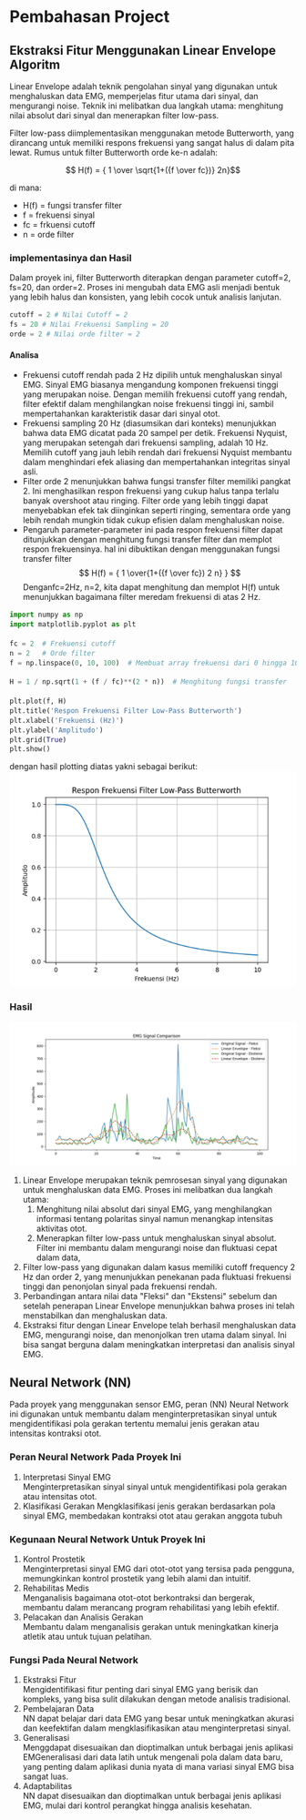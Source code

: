 # Pembahasan Project

## Ekstraksi Fitur Menggunakan Linear Envelope Algoritm
Linear Envelope adalah teknik pengolahan sinyal yang digunakan untuk menghaluskan data EMG, memperjelas fitur utama dari sinyal, dan mengurangi noise. Teknik ini melibatkan dua langkah utama: menghitung nilai absolut dari sinyal dan menerapkan filter low-pass.

Filter low-pass diimplementasikan menggunakan metode Butterworth, yang dirancang untuk memiliki respons frekuensi yang sangat halus di dalam pita lewat. Rumus untuk filter Butterworth orde ke-n adalah:

$$ H(f) = { 1 \over \sqrt{1+({f \over fc})} 2n}$$

di mana: <br>
- H(f) = fungsi transfer filter
- f = frekuensi sinyal
- fc = frkuensi cutoff
- n = orde filter

### implementasinya dan Hasil
Dalam proyek ini, filter Butterworth diterapkan dengan parameter cutoff=2, fs=20, dan order=2. Proses ini mengubah data EMG asli menjadi bentuk yang lebih halus dan konsisten, yang lebih cocok untuk analisis lanjutan.
```python
cutoff = 2 # Nilai Cutoff = 2
fs = 20 # Nilai Frekuensi Sampling = 20
orde = 2 # Nilai orde filter = 2
```
#### Analisa
- Frekuensi cutoff rendah pada 2 Hz dipilih untuk menghaluskan sinyal EMG. Sinyal EMG biasanya mengandung komponen frekuensi tinggi yang merupakan noise. Dengan memilih frekuensi cutoff yang rendah, filter efektif dalam menghilangkan noise frekuensi tinggi ini, sambil mempertahankan karakteristik dasar dari sinyal otot.
- Frekuensi sampling 20 Hz (diasumsikan dari konteks) menunjukkan bahwa data EMG dicatat pada 20 sampel per detik. Frekuensi Nyquist, yang merupakan setengah dari frekuensi sampling, adalah 10 Hz. Memilih cutoff yang jauh lebih rendah dari frekuensi Nyquist membantu dalam menghindari efek aliasing dan mempertahankan integritas sinyal asli.
- Filter orde 2 menunjukkan bahwa fungsi transfer filter memiliki pangkat 2. Ini menghasilkan respon frekuensi yang cukup halus tanpa terlalu banyak overshoot atau ringing. Filter orde yang lebih tinggi dapat menyebabkan efek tak diinginkan seperti ringing, sementara orde yang lebih rendah mungkin tidak cukup efisien dalam menghaluskan noise.
- Pengaruh parameter-parameter ini pada respon frekuensi filter dapat ditunjukkan dengan menghitung fungsi transfer filter dan memplot respon frekuensinya. hal ini dibuktikan dengan menggunakan fungsi transfer filter
$$ H(f) = { 1 \over{1+({f \over fc})  2 n} } $$
Denganfc=2Hz, n=2, kita dapat menghitung dan memplot H(f) untuk menunjukkan bagaimana filter meredam frekuensi di atas 2 Hz.

```python
import numpy as np
import matplotlib.pyplot as plt

fc = 2  # Frekuensi cutoff
n = 2   # Orde filter
f = np.linspace(0, 10, 100)  # Membuat array frekuensi dari 0 hingga 10 Hz

H = 1 / np.sqrt(1 + (f / fc)**(2 * n))  # Menghitung fungsi transfer

plt.plot(f, H)
plt.title('Respon Frekuensi Filter Low-Pass Butterworth')
plt.xlabel('Frekuensi (Hz)')
plt.ylabel('Amplitudo')
plt.grid(True)
plt.show()

```

dengan hasil plotting diatas yakni sebagai berikut:
![Image](./image/tf.png)

### Hasil
![Ekstraksi](./image/le.png)
1. Linear Envelope merupakan teknik pemrosesan sinyal yang digunakan untuk menghaluskan data EMG. Proses ini melibatkan dua langkah utama:
   1. Menghitung nilai absolut dari sinyal EMG, yang menghilangkan informasi tentang polaritas sinyal namun menangkap intensitas aktivitas otot.
   2. Menerapkan filter low-pass untuk menghaluskan sinyal absolut. Filter ini membantu dalam mengurangi noise dan fluktuasi cepat dalam data, 
2. Filter low-pass yang digunakan dalam kasus memiliki cutoff frequency 2 Hz dan order 2, yang menunjukkan penekanan pada fluktuasi frekuensi tinggi dan penonjolan sinyal pada frekuensi rendah.
3. Perbandingan antara nilai data "Fleksi" dan "Ekstensi" sebelum dan setelah penerapan Linear Envelope menunjukkan bahwa proses ini telah menstabilkan dan menghaluskan data.
4. Ekstraksi fitur dengan Linear Envelope telah berhasil menghaluskan data EMG, mengurangi noise, dan menonjolkan tren utama dalam sinyal. Ini bisa sangat berguna dalam meningkatkan interpretasi dan analisis sinyal EMG.

## Neural Network (NN)

Pada proyek yang menggunakan sensor EMG, peran (NN) Neural Network ini digunakan untuk membantu dalam menginterpretasikan sinyal untuk mengidentifikasi pola gerakan tertentu memalui jenis gerakan atau intensitas kontraksi otot.

### Peran Neural Network Pada Proyek Ini
1. Interpretasi Sinyal EMG <br>
   Menginterpretasikan sinyal sinyal untuk mengidentifikasi pola gerakan atau intensitas otot.
2. Klasifikasi Gerakan
   Mengklasifikasi jenis gerakan berdasarkan pola sinyal EMG, membedakan kontraksi otot atau gerakan anggota tubuh

### Kegunaan Neural Network Untuk Proyek Ini
1. Kontrol Prostetik <br>
   Menginterpretasi sinyal EMG dari otot-otot yang tersisa pada pengguna, memungkinkan kontrol prostetik yang lebih alami dan intuitif.
2. Rehabilitas Medis <br>
   Menganalisis bagaimana otot-otot berkontraksi dan bergerak, membantu dalam merancang program rehabilitasi yang lebih efektif.
3. Pelacakan dan Analisis Gerakan <br>
   Membantu dalam menganalisis gerakan untuk meningkatkan kinerja atletik atau untuk tujuan pelatihan.

### Fungsi Pada Neural Network
1. Ekstraksi Fitur <br>
   Mengidentifikasi fitur penting dari sinyal EMG yang berisik dan kompleks, yang bisa sulit dilakukan dengan metode analisis tradisional.
2. Pembelajaran Data <br>
   NN dapat belajar dari data EMG yang besar untuk meningkatkan akurasi dan keefektifan dalam mengklasifikasikan atau menginterpretasi sinyal.
3. Generalisasi <br>
   Menggdapat disesuaikan dan dioptimalkan untuk berbagai jenis aplikasi EMGeneralisasi dari data latih untuk mengenali pola dalam data baru, yang penting dalam aplikasi dunia nyata di mana variasi sinyal EMG bisa sangat luas.
4. Adaptabilitas <br>
   NN dapat disesuaikan dan dioptimalkan untuk berbagai jenis aplikasi EMG, mulai dari kontrol perangkat hingga analisis kesehatan.

